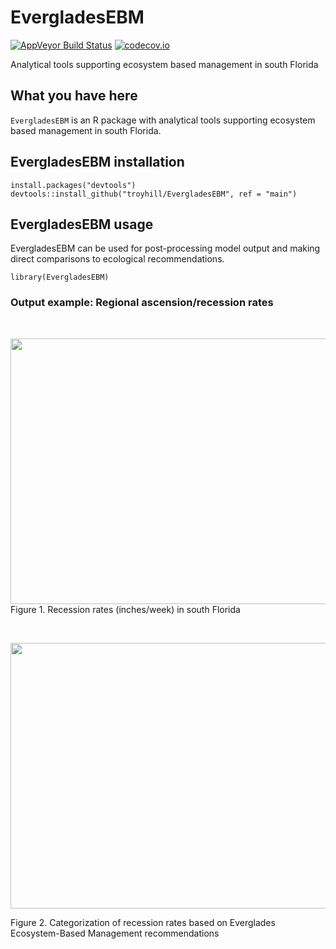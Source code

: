# EvergladesEBM

[![AppVeyor Build Status](https://ci.appveyor.com/api/projects/status/github/troyhill/fireHydro?branch=master&svg=true)](https://ci.appveyor.com/project/troyhill/fireHydro) [![codecov.io](https://codecov.io/github/troyhill/fireHydro/coverage.svg?branch=master)](https://codecov.io/github/troyhill/fireHydro?branch=master)


Analytical tools supporting ecosystem based management in south Florida


## What you have here

`EvergladesEBM` is an R package with analytical tools supporting ecosystem based management in south Florida.



## EvergladesEBM installation

```
install.packages("devtools")
devtools::install_github("troyhill/EvergladesEBM", ref = "main")
```


## EvergladesEBM usage

EvergladesEBM can be used for post-processing model output and making direct comparisons to ecological recommendations.


```
library(EvergladesEBM)

```

### Output example: Regional ascension/recession rates

&nbsp;

<img src="https://github.com/troyhill/EvergladesEBM/blob/main/docs/figures/recession_EDEN_twoWeeks.png" width="650" height="425" />
Figure 1. Recession rates (inches/week) in south Florida

&nbsp;


<img src="https://github.com/troyhill/fireHydro/blob/main/docs/figures/recessionRates.gif" width="650" height="425" />

Figure 2. Categorization of recession rates based on Everglades Ecosystem-Based Management recommendations